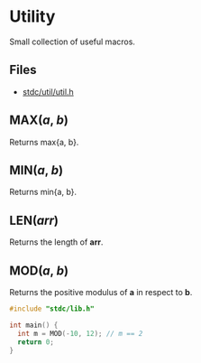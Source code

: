 # Utility

Small collection of useful macros.

## Files
 * [stdc/util/util.h](../stdc/util/util.h)

## MAX(_a_, _b_)
Returns max{a, b}.

## MIN(_a_, _b_)
Returns min{a, b}.

## LEN(_arr_)
Returns the length of **arr**.

## MOD(_a_, _b_)
Returns the positive modulus of **a** in respect to **b**.
```c
#include "stdc/lib.h"

int main() {
  int m = MOD(-10, 12); // m == 2
  return 0;
}
```
